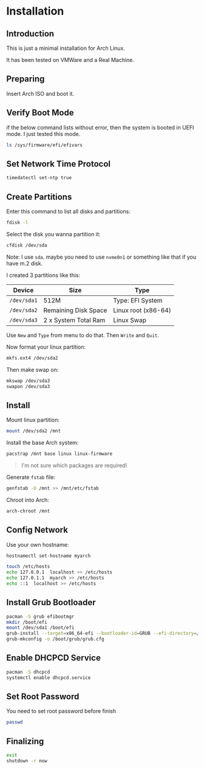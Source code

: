 # Installation

## Introduction

This is just a minimal installation for Arch Linux.

It has been tested on VMWare and a Real Machine.

## Preparing

Insert Arch ISO and boot it.

## Verify Boot Mode

if the below command lists without error, then the system is booted in UEFI mode. I just tested this mode.

```bash
ls /sys/firmware/efi/efivars
```

## Set Network Time Protocol

```bash
timedatectl set-ntp true
```

## Create Partitions

Enter this command to list all disks and partitions:

```bash
fdisk -l
```

Select the disk you wanna partition it:

```bash
cfdisk /dev/sda
```

Note: I use `sda`. maybe you need to use `nvme0n1` or something like that if you have m.2 disk.

I created 3 partitions like this:

| Device | Size | Type |
|--------|------|------|
| `/dev/sda1` | 512M | Type: EFI System |
| `/dev/sda2` | Remaining Disk Space | Linux root (x86-64) |
| `/dev/sda3` | 2 x System Total Ram | Linux Swap |

Use `New` and `Type` from menu to do that. Then `Write` and `Quit`.

Now format your linux partition:

```bash
mkfs.ext4 /dev/sda2
```

Then make swap on:

```bash
mkswap /dev/sda3
swapon /dev/sda3
```

## Install

Mount linux partition:

```bash
mount /dev/sda2 /mnt
```

Install the base Arch system:

```bash
pacstrap /mnt base linux linux-firmware
```

> I'm not sure which packages are required!

Generate `fstab` file:

```bash
genfstab -U /mnt >> /mnt/etc/fstab
```

Chroot into Arch:

```bash
arch-chroot /mnt
```

## Config Network

Use your own hostname:

```bash
hostnamectl set-hostname myarch
```

```bash
touch /etc/hosts
echo 127.0.0.1  localhost >> /etc/hosts
echo 127.0.1.1  myarch >> /etc/hosts
echo ::1  localhost >> /etc/hosts
```

## Install Grub Bootloader

```bash
pacman -S grub efibootmgr
mkdir /boot/efi
mount /dev/sda1 /boot/efi
grub-install --target=x86_64-efi --bootloader-id=GRUB --efi-directory=/boot/efi
grub-mkconfig -o /boot/grub/grub.cfg
```

## Enable DHCPCD Service

```bash
pacman -S dhcpcd
systemctl enable dhcpcd.service
```

## Set Root Password

You need to set root password before finish

```bash
passwd
```

## Finalizing

```bash
exit
shutdown -r now
```
